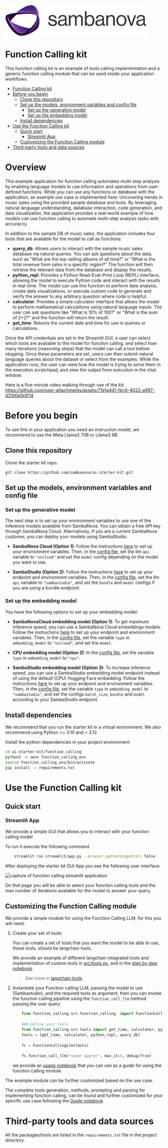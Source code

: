 
<a href="https://sambanova.ai/">
<picture>
 <source media="(prefers-color-scheme: dark)" srcset="../images/SambaNova-light-logo-1.png" height="100">
  <img alt="SambaNova logo" src="../images/SambaNova-dark-logo-1.png" height="100">
</picture>
</a>

Function Calling kit
====================

This function calling kit is an example of tools calling implementation and a generic function calling module that can be used inside your application workflows.
<!-- TOC -->

- [Function Calling kit](#function-calling-kit)
- [Before you begin](#before-you-begin)
    - [Clone this repository](#clone-this-repository)
    - [Set up the models, environment variables and config file](#set-up-the-models-environment-variables-and-config-file)
        - [Set up the generative model](#set-up-the-generative-model)
        - [Set up the embedding model](#set-up-the-embedding-model)
    - [Install dependencies](#install-dependencies)
- [Use the Function Calling kit](#use-the-function-calling-kit)
    - [Quick start](#quick-start)
        - [Streamlit App](#streamlit-app)
    - [Customizing the Function Calling module](#customizing-the-function-calling-module)
- [Third-party tools and data sources](#third-party-tools-and-data-sources)

<!-- /TOC -->
<!-- /TOC -->
# Overview

This example application for function calling automates multi-step analysis by enabling language models to use information and operations from user-defined functions. While you can use any functions or database with the application, an example use case is implemented here: Uncovering trends in music sales using the provided sample database and tools. By leveraging natural language understanding, database interaction, code generation, and data visualization, the application provides a real-world example of how models can use function calling to automate multi-step analysis tasks with accuraccy.

In addition to the sample DB of music sales, the application includes four tools that are available for the model to call as functions:

- **query_db**: Allows users to interact with the sample music sales database via natural queries. You can ask questions about the data, such as "What are the top-selling albums of all time?" or "What is the total revenue from sales in a specific region?" The function will then retrieve the relevant data from the database and display the results.
- **python_repl**: Provides a Python Read-Eval-Print Loop (REPL) interface, allowing the model to execute Python code and interact with the results in real-time. The model can use this function to perform data analysis, create data visualizations, or execute custom code to generate and verify the answer to any arbitrary question where code is helpful.
- **calculator**: Provides a simple calculator interface that allows the model to perform mathematical calculations using natural language inputs. The user can ask questions like "What is 10% of 100?" or "What is the sum of 2+2?" and the function will return the result.
- **get_time**: Returns the current date and time for use in queries or calculations.

Once the API credentials are set in the Streamlit GUI, a user can select which tools are available to the model for function calling, and select how many iterations (reasoning steps) that the model can call a tool before stopping. Once these parameters are set, users can then submit natural language queries about the dataset or select from the examples. While the application runs, the user can view how the model is trying to solve them in the execution scratchpad, and view the output from execution in the chat window.

Here is a five-minute video walking through use of the kit:
https://github.com/user-attachments/assets/71e1a4d1-fbc6-4022-a997-d31bfa0b5f14


# Before you begin

To use this in your application you need an instruction model, we recommend to use the Meta Llama3 70B or Llama3 8B. 

## Clone this repository

Clone the starter kit repo.
```
git clone https://github.com/sambanova/ai-starter-kit.git
```
## Set up the models, environment variables and config file

### Set up the generative model

The next step is to set up your environment variables to use one of the inference models available from SambaNova. You can obtain a free API key through SambaNova Cloud. Alternatively, if you are a current SambaNova customer, you can deploy your models using SambaStudio.

- **SambaNova Cloud (Option 1)**: Follow the instructions [here](../README.md#use-sambanova-cloud-option-1) to set up your environment variables.
    Then, in the [config file](./config.yaml), set the llm `api` variable to `"sncloud"` and set the `model` config depending on the model you want to use.

- **SambaStudio (Option 2)**: Follow the instructions [here](../README.md#use-sambastudio-option-2) to set up your endpoint and environment variables.
    Then, in the [config file](./config.yaml), set the llm `api` variable to `"sambastudio"`, and set the `bundle` and `model` configs if you are using a bundle endpoint.

### Set up the embedding model

You have the following options to set up your embedding model:

* **SambaNovaCloud embedding model (Option 1)**: To get maximum inference speed, you can use a SambaNova Cloud embeddings models. Follow the instructions [here](../README.md#use-sambanovacloud-embedding-option-1) to set up your endpoint and environment variables. Then, in the [config file](./config.yaml), set the variable `type` in `embedding_model` to `"sncloud"`, and set the `model`.

* **CPU embedding model (Option 2)**: In the [config file](./config.yaml), set the variable `type` in `embedding_model` to `"cpu"`.

* **SambaStudio embedding model (Option 3)**: To increase inference speed, you can use a SambaStudio embedding model endpoint instead of using the default (CPU) Hugging Face embedding. Follow the instructions [here](../README.md#use-sambastudio-embedding-option-3) to set up your endpoint and environment variables. Then, in the [config file](./config.yaml), set the variable `type` in `embedding_model` to `"sambastudio"`, and set the configs `batch_size`, `bundle` and `model` according to your SambaStudio endpoint.

## Install dependencies

We recommend that you run the starter kit in a virtual environment. We also recommend using Python >= 3.10 and < 3.12.

Install the python dependencies in your project environment:

```bash
cd ai-starter-kit/function_calling
python3 -m venv function_calling_env
source function_calling_env/bin/activate
pip install -r requirements.txt
```

# Use the Function Calling kit

## Quick start

### Streamlit App

We provide a simple GUI that allows you to interact with your function calling model

To run it execute the following command 

```bash
    streamlit run streamlit/app.py --browser.gatherUsageStats false 
```

After deploying the starter kit GUI App you see the following user interface:

![capture of function calling streamlit application](./docs/function_calling_app.png)

On that page you will be able to select your function calling tools and the max number of iterations available for the model to answer your query.

## Customizing the Function Calling module

We provide a simple module for using the Function Calling LLM, for this you will need:

1. Create your set of tools:

    You can create a set of tools that you want the model to be able to use, those tools, should be langchain tools.

    We provide an example of different langchain integrated tools and implementation of custom tools in [src/tools.py](src/tools.py), and in the [step by step notebook](./notebooks/function_calling_guide.ipynb).

    > See more in [langchain tools](https://python.langchain.com/v0.1/docs/modules/tools/)

2. Instantiate your Function calling LLM, passing the model to use (Sambastudio), and the required tools as argument, then you can invoke the function calling pipeline using the `function_call_llm` method passing the user query

    ``` python
        from function_calling.src.function_calling  import FunctionCallingLlm
        
        ### Define your tools
        from function_calling.src.tools import get_time, calculator, python_repl, query_db
        tools = [get_time, calculator, python_repl, query_db]

        fc = FunctionCallingLlm(tools)

        fc.function_call_llm("<user query>", max_it=5, debug=True)
    ```

    we provide an [usage notebook](notebooks/usage.ipynb) that you can use as a guide for using the function calling module

The example module can be further customized based on the use case.

The complete tools generation, methods, prompting and parsing for implementing function calling, can be found and further customized for your specific use case following the [Guide notebook](./notebooks/function_calling_guide.ipynb)  

# Third-party tools and data sources

All the packages/tools are listed in the `requirements.txt` file in the project directory. 
